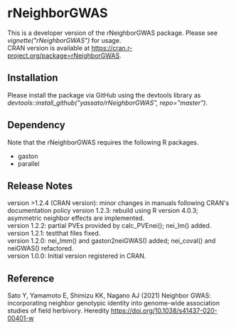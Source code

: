 # rNeighborGWAS    
This is a developer version of the rNeighborGWAS package. Please see *vignette("rNeighborGWAS")* for usage.  
CRAN version is available at https://cran.r-project.org/package=rNeighborGWAS.  

## Installation
Please install the package via GitHub using the devtools library as *devtools::install_github("yassato/rNeighborGWAS", repo="master")*.  

## Dependency
Note that the rNeighborGWAS requires the following R packages.  
- gaston
- parallel

## Release Notes
version >1.2.4 (CRAN version): minor changes in manuals following CRAN's documentation policy 
version 1.2.3: rebuild using R version 4.0.3; asymmetric neighbor effects are implemented.    
version 1.2.2: partial PVEs provided by calc_PVEnei(); nei_lm() added.  
version 1.2.1: testthat files fixed.  
version 1.2.0: nei_lmm() and gaston2neiGWAS() added; nei_coval() and neiGWAS() refactored.  
version 1.0.0: Initial version registered in CRAN.  

## Reference  
Sato Y, Yamamoto E, Shimizu KK, Nagano AJ (2021) Neighbor GWAS: incorporating neighbor genotypic identity into genome-wide association studies of field herbivory. Heredity https://doi.org/10.1038/s41437-020-00401-w  


